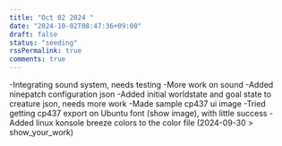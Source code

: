 ```yaml
---
title: "Oct 02 2024 "
date: "2024-10-02T08:47:36+09:00"
draft: false
status: "seeding"
rssPermalink: true
comments: true
---
```


-Integrating sound system, needs testing
-More work on sound 
-Added ninepatch configuration json 
-Added initial worldstate and goal state to creature json, needs more work 
-Made sample cp437 ui image 
-Tried getting cp437 export on Ubuntu font (show image), with little success 
-Added linux konsole breeze colors to the color file (2024-09-30 > show_your_work)